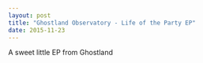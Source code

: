 ```yaml
---
layout: post
title: "Ghostland Observatory - Life of the Party EP"
date: 2015-11-23
---
```


A sweet little EP from Ghostland
